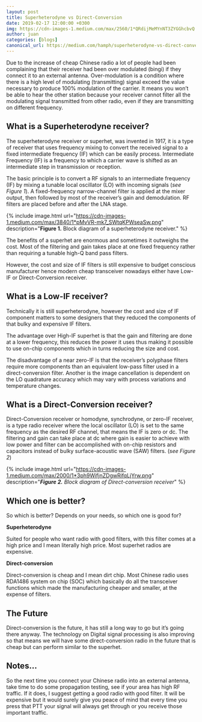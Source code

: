 ```yaml
---
layout: post
title: Superheterodyne vs Direct-Conversion
date: 2019-02-17 12:00:00 +0300
img: https://cdn-images-1.medium.com/max/2560/1*QRdijMeMYnNT3ZYGGhcbvQ.jpeg
author: juan
categories: [blogs]
canonical_url: https://medium.com/hamph/superheterodyne-vs-direct-conversion-fd2f503b65fb
---
```


Due to the increase of cheap Chinese radio a lot of people had been complaining that their receiver had been over modulated (bingi) if they connect it to an external antenna. Over-modulation is a condition where there is a high level of modulating (transmitting) signal exceed the value necessary to produce 100% modulation of the carrier. It means you won’t be able to hear the other station because your receiver cannot filter all the modulating signal transmitted from other radio, even if they are transmitting on different frequency.

## What is a Superheterodyne receiver?

The superheterodyne receiver or superhet, was invented in 1917, it is a type of receiver that uses frequency mixing to convert the received signal to a fixed intermediate frequency (IF) which can be easily process. Intermediate Frequency (IF) is a frequency to which a carrier wave is shifted as an intermediate step in transmission or reception.

The basic principle is to convert a RF signals to an intermediate frequency (IF) by mixing a tunable local oscillator (LO) with incoming signals (*see Figure 1*). A fixed-frequency narrow-channel filter is applied at the mixer output, then followed by most of the receiver’s gain and demodulation. RF filters are placed before and after the LNA stage.

{% include image.html url="https://cdn-images-1.medium.com/max/3840/1*pMvVR-mk7_SWtqKPWseaSw.png" description="**Figure 1.** Block diagram of a superheterodyne receiver." %}

The benefits of a superhet are enormous and sometimes it outweighs the cost. Most of the filtering and gain takes place at one fixed frequency rather than requiring a tunable high-Q band pass filters.

However, the cost and size of IF filters is still expensive to budget conscious manufacturer hence modern cheap transceiver nowadays either have Low-IF or Direct-Conversion receiver.

## What is a Low-IF receiver?

Technically it is still superheterodyne, however the cost and size of IF component matters to some designers that they reduced the components of that bulky and expensive IF filters.

The advantage over High-IF superhet is that the gain and filtering are done at a lower frequency, this reduces the power it uses thus making it possible to use on-chip components which in turns reducing the size and cost.

The disadvantage of a near zero-IF is that the receiver’s polyphase filters require more components than an equivalent low-pass filter used in a direct-conversion filter. Another is the image cancellation is dependent on the LO quadrature accuracy which may vary with process variations and temperature changes.

## What is a Direct-Conversion receiver?

Direct-Conversion receiver or homodyne, synchrodyne, or zero-IF receiver, is a type radio receiver where the local oscillator (LO) is set to the same frequency as the desired RF channel, that means the IF is zero or dc. The filtering and gain can take place at dc where gain is easier to achieve with low power and filter can be accomplished with on-chip resistors and capacitors instead of bulky surface-acoustic wave (SAW) filters. (*see Figure 2*)

{% include image.html url="https://cdn-images-1.medium.com/max/2000/1*3ph9WifjnZDgwRifqLjYrw.png" description="***Figure 2.** Block diagram of Direct-conversion receiver*" %}

## Which one is better?

So which is better? Depends on your needs, so which one is good for?

**Superheterodyne**

Suited for people who want radio with good filters, with this filter comes at a high price and I mean literally high price. Most superhet radios are expensive.

**Direct-conversion**

Direct-conversion is cheap and I mean dirt chip. Most Chinese radio uses RDA1486 system on chip (SOC) which basically do all the transceiver functions which made the manufacturing cheaper and smaller, at the expense of filters.

## The Future

Direct-conversion is the future, it has still a long way to go but it’s going there anyway. The technology on Digital signal processing is also improving so that means we will have some direct-conversion radio in the future that is cheap but can perform similar to the superhet.

## Notes…

So the next time you connect your Chinese radio into an external antenna, take time to do some propagation testing, see if your area has high RF traffic. If it does, I suggest getting a good radio with good filter. It will be expensive but it would surely give you peace of mind that every time you press that PTT your signal will always get through or you receive those important traffic.
